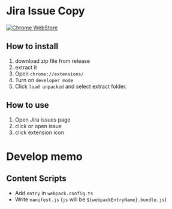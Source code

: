 # Jira Issue Copy

[![Chrome WebStore](https://img.shields.io/badge/-Chrome%20WebStore-green)](https://chrome.google.com/webstore/detail/jira-issue-copy/ghfoghmpahhkdmkegmkhaokhbpmnoodj)

## How to install
1. download zip file from release
2. extract it
3. Open `chrome://extensions/`
4. Turn on `developer mode`
5. Click `load unpacked` and select extract folder.

## How to use
1. Open Jira issues page
2. click or open issue
3. click extension icon


# Develop memo
## Content Scripts
- Add `entry` in `webpack.config.ts`
- Write `manifest.js` (`js` will be `${webpackEntryName}.bundle.js`)
